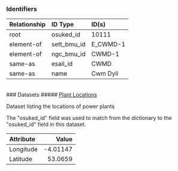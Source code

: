 ### Identifiers

| Relationship   | ID Type     | ID(s)    |
|:---------------|:------------|:---------|
| root           | osuked_id   | 10111    |
| element-of     | sett_bmu_id | E_CWMD-1 |
| element-of     | ngc_bmu_id  | CWMD-1   |
| same-as        | esail_id    | CWMD     |
| same-as        | name        | Cwm Dyli |

<br>
### Datasets
##### <a href="https://raw.githubusercontent.com/OSUKED/Dictionary-Datasets/main/datasets/plant-locations/datapackage.json">Plant Locations</a>

Dataset listing the locations of power plants

The "osuked_id" field was used to match from the dictionary to the "osuked_id" field in this dataset.

| Attribute   |    Value |
|:------------|---------:|
| Longitude   | -4.01147 |
| Latitude    | 53.0659  |
